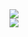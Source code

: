 <img src="https://github.com/JakubMakaruk/UMCS/blob/master/Inzynieria%20oprogramowania/%C4%87wiczenia2/Program/model.png">
<br/>
<img src="https://github.com/JakubMakaruk/UMCS/blob/master/Inzynieria%20oprogramowania/%C4%87wiczenia2/Program/przykladdzialania.png">
